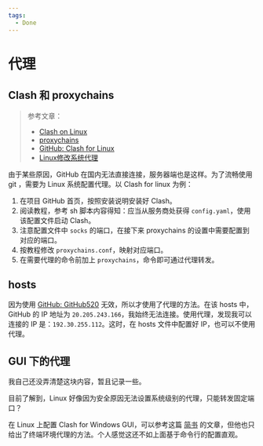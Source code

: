 ```yaml
---
tags:
  - Done
---
```


# 代理

## Clash 和 proxychains

> 参考文章：
> 
> * [Clash on Linux](https://einverne.github.io/post/2021/03/linux-use-clash.html) 
> * [proxychains](https://einverne.github.io/post/2017/02/terminal-sock5-proxy.html) 
> * [GitHub: Clash for Linux](https://github.com/wanhebin/clash-for-linux)
> * [Linux修改系统代理](https://www.joxrays.com/linux-system-proxy/)

由于某些原因，GitHub 在国内无法直接连接，服务器端也是这样。为了流畅使用 git ，需要为 Linux 系统配置代理。以 Clash for linux 为例：

1. 在项目 GitHub 首页，按照安装说明安装好 Clash。
2. 阅读教程，参考 sh 脚本内容得知：应当从服务商处获得 `config.yaml`，使用该配置文件启动 Clash。
3. 注意配置文件中 `socks` 的端口，在接下来 proxychains 的设置中需要配置到对应的端口。
4. 按教程修改 `proxychains.conf`，映射对应端口。
5. 在需要代理的命令前加上 `proxychains`，命令即可通过代理转发。

## hosts

因为使用 [GitHub: GitHub520](https://github.com/521xueweihan/GitHub520) 无效，所以才使用了代理的方法。在该 hosts 中，GitHub 的 IP 地址为 `20.205.243.166`，我始终无法连接。使用代理，发现我可以连接的 IP 是：`192.30.255.112`。这时，在 hosts 文件中配置好 IP，也可以不使用代理。

## GUI 下的代理

我自己还没弄清楚这块内容，暂且记录一些。

目前了解到，Linux 好像因为安全原因无法设置系统级别的代理，只能转发固定端口？

在 Linux 上配置 Clash for Windows GUI，可以参考这篇 [简书](https://www.jianshu.com/p/02e3e8ccfe80) 的文章，但他也只给出了终端环境代理的方法。个人感觉这还不如上面基于命令行的配置直观。